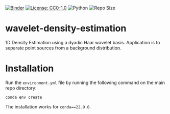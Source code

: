 [![Binder](https://mybinder.org/badge_logo.svg)](https://mybinder.org/v2/gh/edwarddramirez/wavelet-density-estimation/HEAD) [![License: CC0-1.0](https://img.shields.io/badge/License-CC0%201.0-brightgreen.svg)](https://creativecommons.org/publicdomain/zero/1.0/legalcode.en) ![Python](https://img.shields.io/badge/python-3.9.16-blue.svg) ![Repo Size](https://img.shields.io/github/repo-size/edwarddramirez/wavelet-density-estimation) 

# wavelet-density-estimation
1D Density Estimation using a dyadic Haar wavelet basis. Application is to separate point sources from a background distribution.

# Installation
Run the `environment.yml` file by running the following command on the main repo directory:
```
conda env create
```
The installation works for `conda==22.9.0`. 